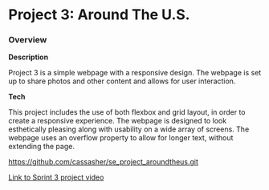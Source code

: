 # Project 3: Around The U.S.

### Overview

**Description**

Project 3 is a simple webpage with a responsive design. The webpage is set up to share photos and other content and allows for user interaction.

**Tech**

This project includes the use of both flexbox and grid layout, in order to create a responsive experience. The webpage is designed to look esthetically pleasing along with usability on a wide array of screens. The webpage uses an overflow property to allow for longer text, without extending the page.

https://github.com/cassasher/se_project_aroundtheus.git

[Link to Sprint 3 project video](https://drive.google.com/file/d/1p5AiNc4JvuJgbqWzOfC5ITxaIqYo2X0_/view?usp=sharing)
